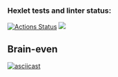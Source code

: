 ### Hexlet tests and linter status:
[![Actions Status](https://github.com/sxemixa/frontend-project-44/workflows/hexlet-check/badge.svg)](https://github.com/sxemixa/frontend-project-44/actions)
<a href="https://codeclimate.com/github/sxemixa/frontend-project-44/maintainability"><img src="https://api.codeclimate.com/v1/badges/aa917ed5c8654ad64a1f/maintainability" /></a>

## Brain-even
[![asciicast](https://asciinema.org/a/MtD8GjmEpZtePgQHGtrgaadKd.svg)](https://asciinema.org/a/MtD8GjmEpZtePgQHGtrgaadKd)